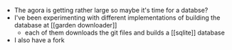 - The agora is getting rather large so maybe it's time for a databse?
- I've been experimenting with different implementations of building the database at [[garden downloader]]
	- each of them downloads the git files and builds a [[sqlite]] database
- I also have a fork